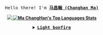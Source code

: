 <p align="center"><samp>
    Hello there! I'm <b><a rel="nofollow noopener noreferrer" target="_blank" href="https://www.linkedin.com/in/machanghan/">马昌翰 (Changhan Ma)




</samp>

<p align="center">
<img src="https://github-readme-stats.vercel.app/api?username=machanghan&&show_icons=true&theme=github" width="400"/>
<img alt="Ma ChangHan's Top Languages Stats" src="https://github-readme-stats.vercel.app/api/top-langs/?username=machanghan&hide=smalltalk&theme=buefy&layout=compact&hide_border=true" width="400"/>

</p>


<details align="center">

<summary> <b> <samp> Light bonfire </samp></b></summary>
<samp>

<img src="https://raw.githubusercontent.com/TanZng/TanZng/master/assets/bonefire.gif" width="200"/>




    
    
    
    
    

    
    

</samp>
</details>






